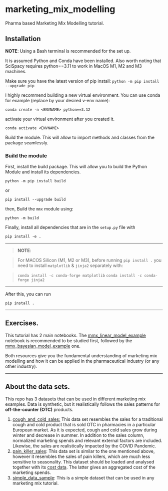 # marketing_mix_modelling
Pharma based Marketing Mix Modelling tutorial.


## Installation 

**NOTE**: Using a Bash terminal is recommended for the set up. 

It is assumed Python and Conda have been installed. Also worth noting that SciSpacy requires python==3.11 to work in MacOS M1, M2 and M3 machines. 

Make sure you have the latest version of pip install: `python -m pip install --upgrade pip`

I highly recommend building a new virtual environment. You can use conda for example (replace <ENVNAME> by your desired v-env name): 

`conda create -n <ENVNAME> python==3.12`

activate your virtual environment after you created it.

`conda activate <ENVNAME>`

Build the module. This will allow to import methods and classes from the package seamlessly.


### Build the module

First, install the build package. This will allow you to build the Python Module and install its dependencies. 

`python -m pip install build`

or

`pip install --upgrade build`

then, Build the `mmx` module using: 

`python -m build`

Finally, install all dependencies that are in the `setup.py` file with 

`pip install -e .`


---
> **NOTE**:

>For MACOS Silicon (M1, M2 or M3), before running `pip install .` you need to install `matplotlib` & `jinja2` separately with:

> `conda install -c conda-forge matplotlib`
> `conda install -c conda-forge jinja2`
---

After this, you can run 

`pip install .`

---

## Exercises.

This tutorial has 2 main notebooks. The [mmx_linear_model_example](./analysis/mmx_linear_model_example.ipynb) notebook is recommended to be studied first, followed by the [mmx_bayesian_model_example](./analysis/mmx_bayesian_model_example.ipynb) one. 

Both resources give you the fundamental understanding of marketing mix modelling and how it can be applied in the pharmaceutical industry (or any other industry).

---

## About the data sets.

This repo has 3 datasets that can be used in different marketing mix examples. Data is synthetic, but it realistically follows the sales patterns for __off-the-counter (OTC)__ products.

1. [cough_and_cold_sales:](./data/cough_and_cold_sales.csv) This data set resembles the sales for a traditional cough and cold product that is sold OTC in pharmacies in a particular European market. As it is expected, cough and cold sales grow during winter and decrease in summer. In addition to the sales column, normalized marketing spends and relevant external factors are included. Likewise, the sales are realistically impacted by the COVID Pandemic. 
2. [pain_killer_sales](./data/pain_killer_sales.csv): This data set is similar to the one mentioned above, however it resembles the sales of pain killers, which are much less sensitive to seasonality. This dataset should be loaded and analysed together with its [cost data](./data/pain_killer_cost.csv). The latter gives an aggregated cost of the marketing spends. 
3. [simple_data_sample](./data/simple_data_sample.csv): This is a simple dataset that can be used in any marketing mix tutorial.

